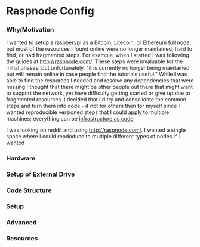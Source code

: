 # Raspnode Config

### Why/Motivation
I wanted to setup a raspberypi as a Bitcoin, Litecoin, or Ethereum full node, but most of the resources I found online were no longer maintained, hard to find, or had fragmented steps. For example, when I started I was following the guides at http://raspnode.com/. These steps were invaluable for the initial phases, but unfortunately, "it is currently no longer being maintained but will remain online in case people find the tutorials useful." While I was able to find the resources I needed and resolve any dependencies that were missing I thought that there might be other people out there that might want to support the network, yet have difficulty getting started or give up due to fragmented resources. I decided that I'd try and consolidate the common steps and turn them into code - if not for others then for myself since I wanted reproducible versioned steps that I could apply to multiple machines; everything can be [infrastructure as code](https://en.wikipedia.org/wiki/Infrastructure_as_Code) 

I was looking on reddit and using http://raspnode.com/. I wanted a single space where I could repdoduce to multiple different types of nodes if I wanted

### Hardware

### Setup of External Drive

### Code Structure

### Setup

### Advanced

### Resources
